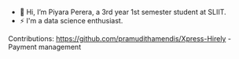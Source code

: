 - 👋 Hi, I’m Piyara Perera, a 3rd year 1st semester student at SLIIT.
- ⚡ I'm a data science enthusiast.

Contributions:
https://github.com/pramudithamendis/Xpress-Hirely - Payment management
